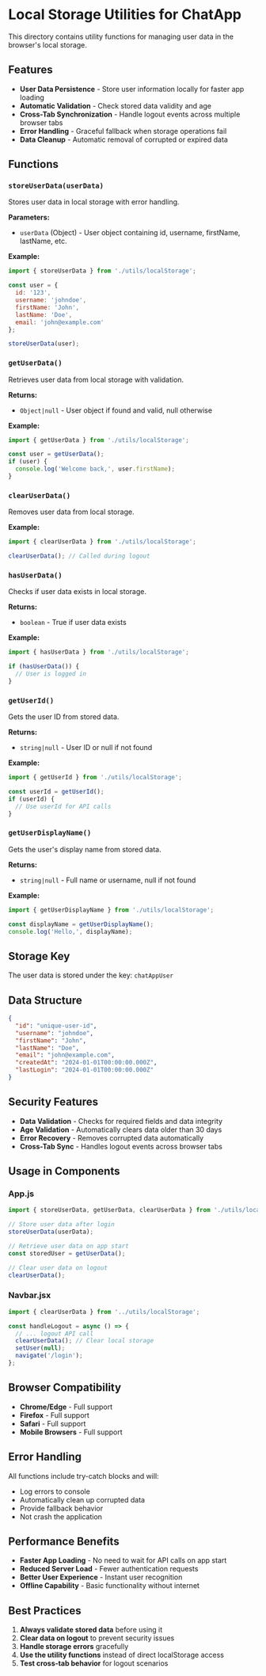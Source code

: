 # Local Storage Utilities for ChatApp

This directory contains utility functions for managing user data in the browser's local storage.

## Features

- **User Data Persistence** - Store user information locally for faster app loading
- **Automatic Validation** - Check stored data validity and age
- **Cross-Tab Synchronization** - Handle logout events across multiple browser tabs
- **Error Handling** - Graceful fallback when storage operations fail
- **Data Cleanup** - Automatic removal of corrupted or expired data

## Functions

### `storeUserData(userData)`
Stores user data in local storage with error handling.

**Parameters:**
- `userData` (Object) - User object containing id, username, firstName, lastName, etc.

**Example:**
```javascript
import { storeUserData } from './utils/localStorage';

const user = {
  id: '123',
  username: 'johndoe',
  firstName: 'John',
  lastName: 'Doe',
  email: 'john@example.com'
};

storeUserData(user);
```

### `getUserData()`
Retrieves user data from local storage with validation.

**Returns:**
- `Object|null` - User object if found and valid, null otherwise

**Example:**
```javascript
import { getUserData } from './utils/localStorage';

const user = getUserData();
if (user) {
  console.log('Welcome back,', user.firstName);
}
```

### `clearUserData()`
Removes user data from local storage.

**Example:**
```javascript
import { clearUserData } from './utils/localStorage';

clearUserData(); // Called during logout
```

### `hasUserData()`
Checks if user data exists in local storage.

**Returns:**
- `boolean` - True if user data exists

**Example:**
```javascript
import { hasUserData } from './utils/localStorage';

if (hasUserData()) {
  // User is logged in
}
```

### `getUserId()`
Gets the user ID from stored data.

**Returns:**
- `string|null` - User ID or null if not found

**Example:**
```javascript
import { getUserId } from './utils/localStorage';

const userId = getUserId();
if (userId) {
  // Use userId for API calls
}
```

### `getUserDisplayName()`
Gets the user's display name from stored data.

**Returns:**
- `string|null` - Full name or username, null if not found

**Example:**
```javascript
import { getUserDisplayName } from './utils/localStorage';

const displayName = getUserDisplayName();
console.log('Hello,', displayName);
```

## Storage Key

The user data is stored under the key: `chatAppUser`

## Data Structure

```json
{
  "id": "unique-user-id",
  "username": "johndoe",
  "firstName": "John",
  "lastName": "Doe",
  "email": "john@example.com",
  "createdAt": "2024-01-01T00:00:00.000Z",
  "lastLogin": "2024-01-01T00:00:00.000Z"
}
```

## Security Features

- **Data Validation** - Checks for required fields and data integrity
- **Age Validation** - Automatically clears data older than 30 days
- **Error Recovery** - Removes corrupted data automatically
- **Cross-Tab Sync** - Handles logout events across browser tabs

## Usage in Components

### App.js
```javascript
import { storeUserData, getUserData, clearUserData } from './utils/localStorage';

// Store user data after login
storeUserData(userData);

// Retrieve user data on app start
const storedUser = getUserData();

// Clear user data on logout
clearUserData();
```

### Navbar.jsx
```javascript
import { clearUserData } from '../utils/localStorage';

const handleLogout = async () => {
  // ... logout API call
  clearUserData(); // Clear local storage
  setUser(null);
  navigate('/login');
};
```

## Browser Compatibility

- **Chrome/Edge** - Full support
- **Firefox** - Full support
- **Safari** - Full support
- **Mobile Browsers** - Full support

## Error Handling

All functions include try-catch blocks and will:
- Log errors to console
- Automatically clean up corrupted data
- Provide fallback behavior
- Not crash the application

## Performance Benefits

- **Faster App Loading** - No need to wait for API calls on app start
- **Reduced Server Load** - Fewer authentication requests
- **Better User Experience** - Instant user recognition
- **Offline Capability** - Basic functionality without internet

## Best Practices

1. **Always validate stored data** before using it
2. **Clear data on logout** to prevent security issues
3. **Handle storage errors** gracefully
4. **Use the utility functions** instead of direct localStorage access
5. **Test cross-tab behavior** for logout scenarios
